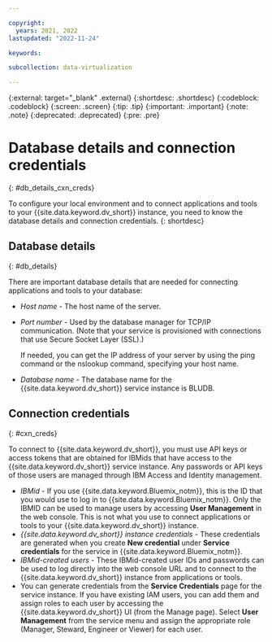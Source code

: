 ```yaml
---

copyright:
  years: 2021, 2022
lastupdated: "2022-11-24"

keywords:

subcollection: data-virtualization

---
```


{:external: target="_blank" .external}
{:shortdesc: .shortdesc}
{:codeblock: .codeblock}
{:screen: .screen}
{:tip: .tip}
{:important: .important}
{:note: .note}
{:deprecated: .deprecated}
{:pre: .pre}

# Database details and connection credentials
{: #db_details_cxn_creds}

To configure your local environment and to connect applications and tools to your {{site.data.keyword.dv_short}} instance, you need to know the database details and connection credentials.
{: shortdesc}

## Database details
{: #db_details}

There are important database details that are needed for connecting applications and tools to your database:

- *Host name* - The host name of the server.
- *Port number* - Used by the database manager for TCP/IP communication. (Note that your service is provisioned with connections that use Secure Socket Layer (SSL).)

   If needed, you can get the IP address of your server by using the ping command or the nslookup command, specifying your host name.
- *Database name* - The database name for the {{site.data.keyword.dv_short}} service instance is BLUDB.

## Connection credentials
{: #cxn_creds}

To connect to {{site.data.keyword.dv_short}}, you must use API keys or access tokens that are obtained for IBMids that have access to the {{site.data.keyword.dv_short}} service instance. Any passwords or API keys of those users are managed through IBM Access and Identity management.

- *IBMid* - If you use {{site.data.keyword.Bluemix_notm}}, this is the ID that you would use to log in to {{site.data.keyword.Bluemix_notm}}. Only the IBMID can be used to manage users by accessing **User Management** in the web console. This is not what you use to connect applications or tools to your {{site.data.keyword.dv_short}} instance.
- *{{site.data.keyword.dv_short}} instance credentials* - These credentials are generated when you create **New credential** under **Service credentials** for the service in {{site.data.keyword.Bluemix_notm}}.
- *IBMid-created users* - These IBMid-created user IDs and passwords can be used to log directly into the web console URL and to connect to the {{site.data.keyword.dv_short}} instance from applications or tools.
- You can generate credentials from the **Service Credentials** page for the service instance. If you have existing IAM users, you can add them and assign roles to each user by accessing the {{site.data.keyword.dv_short}} UI (from the Manage page).  Select **User Management** from the service menu and assign the appropriate role (Manager, Steward, Engineer or Viewer) for each user.
